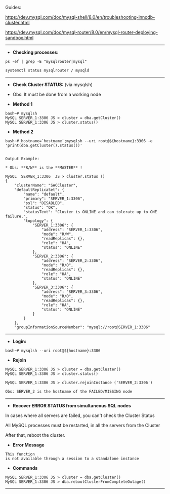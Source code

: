 Guides:

https://dev.mysql.com/doc/mysql-shell/8.0/en/troubleshooting-innodb-cluster.html

https://dev.mysql.com/doc/mysql-router/8.0/en/mysql-router-deploying-sandbox.html

--------------------
* **Checking processes:**

```
ps -ef | grep -E "mysqlrouter|mysql"

systemctl status mysqlrouter / mysqld

```

--------------------
* **Check Cluster STATUS:** (via mysqlsh)

* Obs: It must be done from a working node

* **Method 1**
```
bash~# mysqlsh
MySQL SERVER_1:3306 JS > cluster = dba.getCluster()
MySQL SERVER_1:3306 JS > cluster.status()

```

* **Method 2**

```
bash~# hostname=`hostname`;mysqlsh --uri root@${hostname}:3306 -e 'print(dba.getCluster().status())'


Output Example:

* Obs: **R/W** is the **MASTER** !

MySQL  SERVER_1:3306  JS > cluster.status ()
{
    "clusterName": "SACCluster", 
    "defaultReplicaSet": {
        "name": "default", 
        "primary": "SERVER_1:3306", 
        "ssl": "DISABLED", 
        "status": "OK", 
        "statusText": "Cluster is ONLINE and can tolerate up to ONE failure.", 
        "topology": {
            "SERVER_1:3306": {
                "address": "SERVER_1:3306", 
                "mode": "R/W", 
                "readReplicas": {}, 
                "role": "HA", 
                "status": "ONLINE"
            }, 
            "SERVER_2:3306": {
                "address": "SERVER_2:3306", 
                "mode": "R/O", 
                "readReplicas": {}, 
                "role": "HA", 
                "status": "ONLINE"
            }, 
            "SERVER_3:3306": {
                "address": "SERVER_3:3306", 
                "mode": "R/O", 
                "readReplicas": {}, 
                "role": "HA", 
                "status": "ONLINE"
            }
        }
    }, 
    "groupInformationSourceMember": "mysql://root@SERVER_1:3306"

```
--------------------
* **Login:**

```
bash~# mysqlsh --uri root@${hostname}:3306
```

* **Rejoin**

```
MySQL SERVER_1:3306 JS > cluster = dba.getCluster()
MySQL SERVER_1:3306 JS > cluster.status()

MySQL SERVER_1:3306 JS > cluster.rejoinInstance ('SERVER_2:3306')

Obs: SERVER_2 is the hostname of the FAILED/MISSING node
```

--------------------
* **Recover ERROR STATUS from simultaneous SQL nodes**

In cases where all servers are failed, you can't check the Cluster Status <p>
All MySQL processes must be restarted, in all the servers from the Cluster <p>
After that, reboot the cluster. <p>

* **Error Message**
```
This function
is not available through a session to a standalone instance
```

* **Commands**

```
MySQL SERVER_1:3306 JS > cluster = dba.getCluster()
MySQL SERVER_1:3306 JS > dba.rebootClusterFromCompleteOutage()

```
------ 
